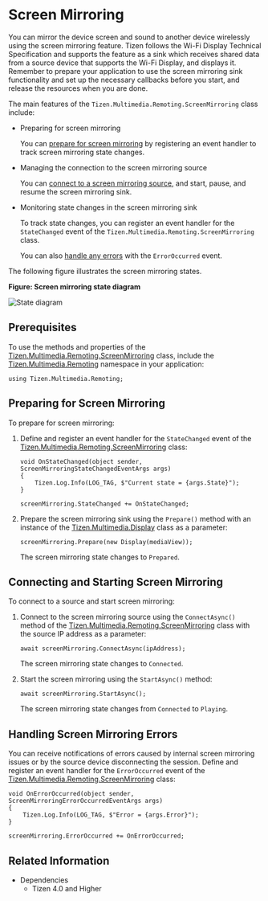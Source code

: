 # Screen Mirroring

You can mirror the device screen and sound to another device wirelessly using the screen mirroring feature. Tizen follows the Wi-Fi Display Technical Specification and supports the feature as a sink which receives shared data from a source device that supports the Wi-Fi Display, and displays it. Remember to prepare your application to use the screen mirroring sink functionality and set up the necessary callbacks before you start, and release the resources when you are done.

The main features of the `Tizen.Multimedia.Remoting.ScreenMirroring` class include:

-   Preparing for screen mirroring

    You can [prepare for screen mirroring](#prepare) by registering an event handler to track screen mirroring state changes.

-   Managing the connection to the screen mirroring source

    You can [connect to a screen mirroring source](#connect), and start, pause, and resume the screen mirroring sink.

-   Monitoring state changes in the screen mirroring sink

    To track state changes, you can register an event handler for the `StateChanged` event of the `Tizen.Multimedia.Remoting.ScreenMirroring` class.

    You can also [handle any errors](#handle) with the `ErrorOccurred` event.

The following figure illustrates the screen mirroring states.

**Figure: Screen mirroring state diagram**

![State diagram](./media/screen_mirroring_states_cs.png)

## Prerequisites


To use the methods and properties of the [Tizen.Multimedia.Remoting.ScreenMirroring](https://samsung.github.io/TizenFX/latest/api/Tizen.Multimedia.Remoting.ScreenMirroring.html) class, include the [Tizen.Multimedia.Remoting](https://samsung.github.io/TizenFX/latest/api/Tizen.Multimedia.Remoting.html) namespace in your application:

```
using Tizen.Multimedia.Remoting;
```

<a name="prepare"></a>
## Preparing for Screen Mirroring

To prepare for screen mirroring:

1.  Define and register an event handler for the `StateChanged` event of the [Tizen.Multimedia.Remoting.ScreenMirroring](https://samsung.github.io/TizenFX/latest/api/Tizen.Multimedia.Remoting.ScreenMirroring.html) class:

    ```
    void OnStateChanged(object sender, ScreenMirroringStateChangedEventArgs args)
    {
        Tizen.Log.Info(LOG_TAG, $"Current state = {args.State}");
    }

    screenMirroring.StateChanged += OnStateChanged;
    ```

2.  Prepare the screen mirroring sink using the `Prepare()` method with an instance of the [Tizen.Multimedia.Display](https://samsung.github.io/TizenFX/latest/api/Tizen.Multimedia.Display.html) class as a parameter:

    ```
    screenMirroring.Prepare(new Display(mediaView));
    ```

    The screen mirroring state changes to `Prepared`.

<a name="connect"></a>
## Connecting and Starting Screen Mirroring

To connect to a source and start screen mirroring:

1.  Connect to the screen mirroring source using the `ConnectAsync()` method of the [Tizen.Multimedia.Remoting.ScreenMirroring](https://samsung.github.io/TizenFX/latest/api/Tizen.Multimedia.Remoting.ScreenMirroring.html) class with the source IP address as a parameter:

    ```
    await screenMirroring.ConnectAsync(ipAddress);
    ```

    The screen mirroring state changes to `Connected`.

2.  Start the screen mirroring using the `StartAsync()` method:

    ```
    await screenMirroring.StartAsync();
    ```

    The screen mirroring state changes from `Connected` to `Playing`.

<a name="handle"></a>
## Handling Screen Mirroring Errors

You can receive notifications of errors caused by internal screen mirroring issues or by the source device disconnecting the session. Define and register an event handler for the `ErrorOccurred` event of the [Tizen.Multimedia.Remoting.ScreenMirroring](https://samsung.github.io/TizenFX/latest/api/Tizen.Multimedia.Remoting.ScreenMirroring.html) class:

```
void OnErrorOccurred(object sender, ScreenMirroringErrorOccurredEventArgs args)
{
    Tizen.Log.Info(LOG_TAG, $"Error = {args.Error}");
}

screenMirroring.ErrorOccurred += OnErrorOccurred;
```


## Related Information
* Dependencies
  -   Tizen 4.0 and Higher
